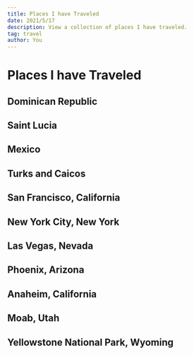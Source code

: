 ```yaml
---
title: Places I have Traveled
date: 2021/5/17
description: View a collection of places I have traveled.
tag: travel
author: You
---
```


# Places I have Traveled

## Dominican Republic

## Saint Lucia

## Mexico

## Turks and Caicos

## San Francisco, California

## New York City, New York

## Las Vegas, Nevada

## Phoenix, Arizona

## Anaheim, California

## Moab, Utah

## Yellowstone National Park, Wyoming
